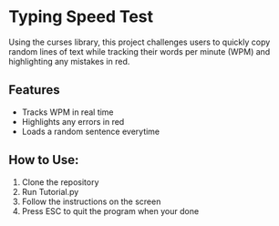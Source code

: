 # Typing Speed Test
Using the curses library, this project challenges users 
to quickly copy random lines of text while tracking their
words per minute (WPM) and highlighting any mistakes in red.

## Features
* Tracks WPM in real time
* Highlights any errors in red
* Loads a random sentence everytime

## How to Use:
1. Clone the repository
2. Run Tutorial.py
3. Follow the instructions on the screen
4. Press ESC to quit the program when your done
